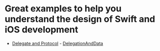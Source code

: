 # Great examples to help you understand the design of Swift and iOS development
- [Delegate and Protocol](https://medium.com/ios-os-x-development/pass-data-with-delegation-in-swift-86f6bc5d0894) - [DelegationAndData](https://github.com/aoot/SwiftXcodeExamples/tree/master/DelegationAndData)
